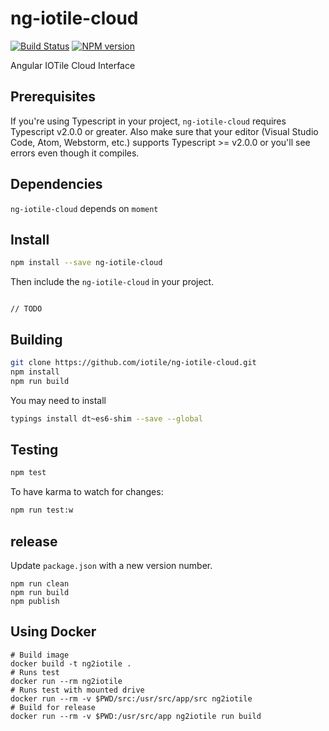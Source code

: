 # ng-iotile-cloud
[![Build Status](https://travis-ci.org/iotile/ng-iotile-cloud.svg?branch=master)](https://travis-ci.org/iotile/ng-iotile-cloud)
[![NPM version](https://img.shields.io/npm/v/ng-iotile-cloud.svg)](https://www.npmjs.com/package/ng-iotile-cloud)

Angular IOTile Cloud Interface


## Prerequisites

If you're using Typescript in your project, `ng-iotile-cloud` requires Typescript v2.0.0 or greater. Also make sure that your editor (Visual Studio Code, Atom, Webstorm, etc.) supports Typescript >= v2.0.0 or you'll see errors even though it compiles.

## Dependencies

`ng-iotile-cloud` depends on `moment`

## Install

```bash
npm install --save ng-iotile-cloud
```

Then include the `ng-iotile-cloud` in your project.

```Angular2

// TODO

```


## Building

```bash
git clone https://github.com/iotile/ng-iotile-cloud.git
npm install
npm run build
```

You may need to install

```bash
typings install dt~es6-shim --save --global
```

## Testing

```bash
npm test
```

To have karma to watch for changes:
```bash
npm run test:w
```

## release

Update `package.json` with a new version number.

```
npm run clean
npm run build
npm publish
```

## Using Docker

```
# Build image
docker build -t ng2iotile .
# Runs test
docker run --rm ng2iotile
# Runs test with mounted drive
docker run --rm -v $PWD/src:/usr/src/app/src ng2iotile
# Build for release
docker run --rm -v $PWD:/usr/src/app ng2iotile run build
```
